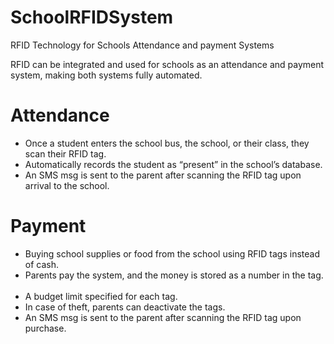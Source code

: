 # SchoolRFIDSystem
RFID Technology for Schools Attendance and payment Systems ​

RFID can be integrated and used for schools as an attendance and payment system, making both systems fully automated. ​

# Attendance​
- Once a student enters the school bus, the school, or their class, they scan their RFID tag. ​
- Automatically records the student as “present” in the school’s database. ​
- An SMS msg is sent to the parent after scanning the RFID tag upon arrival to the school. ​

# Payment
- Buying school supplies or food from the school using RFID tags instead of cash.  ​
- Parents pay the system, and the money is stored as a number in the tag.  ​
- A budget limit specified for each tag. ​
- In case of theft, parents can deactivate the tags. ​
- An SMS msg is sent to the parent after scanning the RFID tag upon purchase. ​


